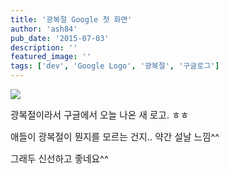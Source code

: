 ```yaml
---
title: '광복절 Google 첫 화면'
author: 'ash84'
pub_date: '2015-07-03'
description: ''
featured_image: ''
tags: ['dev', 'Google Logo', '광복절', '구글로그']
---
```



![](http://ash84.net/wp-content/uploads/1/cfile6.uf.13081E43502AD7E8163D6B.png)

<span style="font-size: 11pt; ">광복절이라서 구글에서 오늘 나온 새 로고. ㅎㅎ</span>

<span style="font-size: 11pt; ">애들이 광복절이 뭔지를 모르는 건지.. 약간 설날 느낌^^ </span>

<span style="font-size: 11pt; ">그래두 신선하고 좋네요^^</span>



